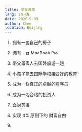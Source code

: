 ```yaml
---
title: 愿望清单
lang: zh-CN
date: 2020-9-09
author: Chen
location: Beijing
---
```


1. 拥有一套自己的房子

2. 拥有一台 MacBook Pro

3. 带父母家人去国外旅游一趟

4. 小孩子能去国际学校接受好的教育

5. 成为一位真正的卓越的程序员

6. 成为一名合格的投资人

7. 会说英语

8. 实现 4% 原则下的 财富自由

9.
